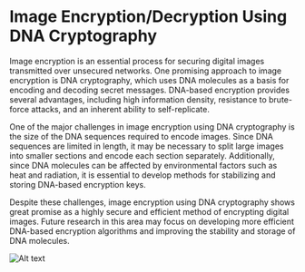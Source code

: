 # Image Encryption/Decryption Using DNA Cryptography
<p>Image encryption is an essential process for securing digital images transmitted over unsecured networks. One promising approach to image encryption is DNA cryptography, which uses DNA molecules as a basis for encoding and decoding secret messages. DNA-based encryption provides several advantages, including high information density, resistance to brute-force attacks, and an inherent ability to self-replicate.</p>

<p>One of the major challenges in image encryption using DNA cryptography is the size of the DNA sequences required to encode images. Since DNA sequences are limited in length, it may be necessary to split large images into smaller sections and encode each section separately. Additionally, since DNA molecules can be affected by environmental factors such as heat and radiation, it is essential to develop methods for stabilizing and storing DNA-based encryption keys.
</p>

<p>Despite these challenges, image encryption using DNA cryptography shows great promise as a highly secure and efficient method of encrypting digital images. Future research in this area may focus on developing more efficient DNA-based encryption algorithms and improving the stability and storage of DNA molecules. </p>

![Alt text](relative%20path/to/img.jpg?raw=true "Title")

